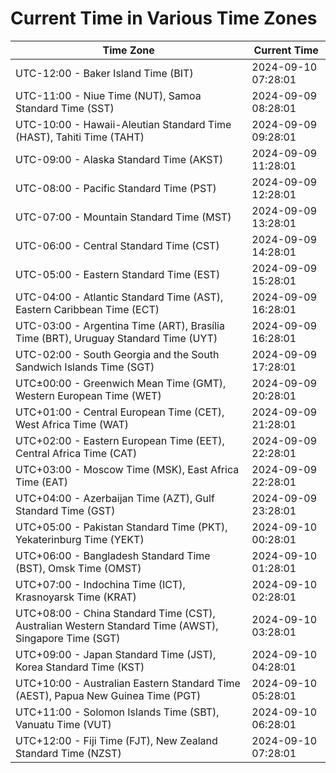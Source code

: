 # Current Time in Various Time Zones

| Time Zone | Current Time |
|-----------|--------------|
| UTC-12:00 - Baker Island Time (BIT) | 2024-09-10 07:28:01 |
| UTC-11:00 - Niue Time (NUT), Samoa Standard Time (SST) | 2024-09-09 08:28:01 |
| UTC-10:00 - Hawaii-Aleutian Standard Time (HAST), Tahiti Time (TAHT) | 2024-09-09 09:28:01 |
| UTC-09:00 - Alaska Standard Time (AKST) | 2024-09-09 11:28:01 |
| UTC-08:00 - Pacific Standard Time (PST) | 2024-09-09 12:28:01 |
| UTC-07:00 - Mountain Standard Time (MST) | 2024-09-09 13:28:01 |
| UTC-06:00 - Central Standard Time (CST) | 2024-09-09 14:28:01 |
| UTC-05:00 - Eastern Standard Time (EST) | 2024-09-09 15:28:01 |
| UTC-04:00 - Atlantic Standard Time (AST), Eastern Caribbean Time (ECT) | 2024-09-09 16:28:01 |
| UTC-03:00 - Argentina Time (ART), Brasília Time (BRT), Uruguay Standard Time (UYT) | 2024-09-09 16:28:01 |
| UTC-02:00 - South Georgia and the South Sandwich Islands Time (SGT) | 2024-09-09 17:28:01 |
| UTC±00:00 - Greenwich Mean Time (GMT), Western European Time (WET) | 2024-09-09 20:28:01 |
| UTC+01:00 - Central European Time (CET), West Africa Time (WAT) | 2024-09-09 21:28:01 |
| UTC+02:00 - Eastern European Time (EET), Central Africa Time (CAT) | 2024-09-09 22:28:01 |
| UTC+03:00 - Moscow Time (MSK), East Africa Time (EAT) | 2024-09-09 22:28:01 |
| UTC+04:00 - Azerbaijan Time (AZT), Gulf Standard Time (GST) | 2024-09-09 23:28:01 |
| UTC+05:00 - Pakistan Standard Time (PKT), Yekaterinburg Time (YEKT) | 2024-09-10 00:28:01 |
| UTC+06:00 - Bangladesh Standard Time (BST), Omsk Time (OMST) | 2024-09-10 01:28:01 |
| UTC+07:00 - Indochina Time (ICT), Krasnoyarsk Time (KRAT) | 2024-09-10 02:28:01 |
| UTC+08:00 - China Standard Time (CST), Australian Western Standard Time (AWST), Singapore Time (SGT) | 2024-09-10 03:28:01 |
| UTC+09:00 - Japan Standard Time (JST), Korea Standard Time (KST) | 2024-09-10 04:28:01 |
| UTC+10:00 - Australian Eastern Standard Time (AEST), Papua New Guinea Time (PGT) | 2024-09-10 05:28:01 |
| UTC+11:00 - Solomon Islands Time (SBT), Vanuatu Time (VUT) | 2024-09-10 06:28:01 |
| UTC+12:00 - Fiji Time (FJT), New Zealand Standard Time (NZST) | 2024-09-10 07:28:01 |
